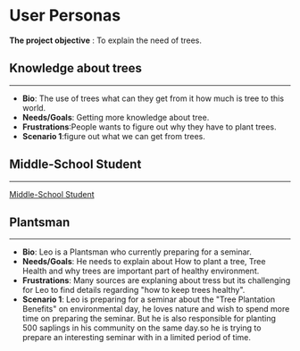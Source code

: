 # User Personas

**The project objective** : To explain the need of trees.

## Knowledge about trees 
---
- **Bio**: The use of trees what can they get from it how much is tree to this world.
- **Needs/Goals**: Getting more knowledge about tree.
- **Frustrations**:People wants to figure out why they have to plant trees.
- **Scenario 1**:figure out what we can get from trees.

## Middle-School Student
---
[Middle-School Student](https://www.semrush.com/persona/share/M4pKsPJ074aa2P--nmTRP3-Xg5Z-dTvDGzSQUy8FlcI/)

## Plantsman 
---
- **Bio**: Leo is a Plantsman who currently preparing for a seminar.
- **Needs/Goals**: He needs to explain about How to plant a tree, Tree Health and why trees are important part of healthy environment.
- **Frustrations**: Many sources are explaning about tress but its challenging for Leo to find details regarding "how to keep trees healthy".
- **Scenario 1**: Leo is preparing for a seminar about the "Tree Plantation Benefits" on environmental day, he loves nature and wish to spend more time on preparing the seminar. But he is also responsible for planting 500 saplings in his community on the same day.so he is trying to prepare an interesting seminar with in a limited period of time.


